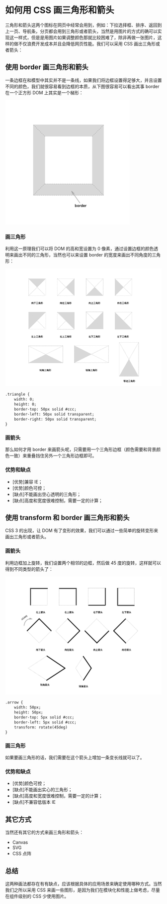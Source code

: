 # 如何用 CSS 画三角形和箭头
三角形和箭头这两个图标在网页中经常会用到，例如：下拉选择框、排序、返回到上一页、导航条，分页都会用到三角形或者箭头，当然是用图片的方式的确可以实现这一样式，但是是用图片如果调整颜色那就比较困难了，除非再做一张图片，这样的做不仅浪费开发成本并且会降低网页性能。我们可以采用 CSS 画出三角形或者箭头：

## 使用 border 画三角形和箭头
一条边框在和模型中其实并不是一条线，如果我们将边框设置得足够大，并且设置不同的颜色，我们就很容易看到边框的本质，从下图很容易可以看出其事 border 在一个正方形 DOM 上其实是一个梯形：

![border](../resources/images/css-border.png)

### 画三角形
利用这一原理我们可以将 DOM 的高和宽设置为 0 像素，通过设置边框的颜色透明来画出不同的三角形，当然也可以来设置 border 的宽度来画出不同角度的三角形：

![border](../resources/images/css-border-triangle.png)


```
.triangle {
	width: 0;
	height: 0;
	border-top: 50px solid #ccc;
	border-left: 50px solid transparent;
	border-right: 50px solid transparent;
}
```

### 画箭头
那么如何才用 border 来画箭头呢，只需要用一个三角形边框（颜色需要和背景颜色一致）来重叠挡住另外一个三角形边框即可。

### 优势和缺点

* [优势]兼容 IE；
* [优势]颜色可控；
* [缺点]不能画出空心透明的三角形；
* [缺点]高度和宽度很难控制，需要一定的计算；

## 使用 transform 和 border 画三角形和箭头
CSS 3 的出现，让 DOM 有了变形的效果，我们可以通过一些简单的旋转变形来画出三角形或者箭头。

### 画箭头
利用边框加上旋转，我们设置两个相邻的边框，然后做 45 度的旋转，这样就可以得到不同类型的箭头了：

![transform](../resources/images/css-transform-arrow.png)

```
.arrow {
	width: 50px;
	height: 50px;
	border-top: 5px solid #ccc;
	border-left: 5px solid #ccc;
	transform: rotate(45deg)
}
```

### 画三角形
如果要画三角形的话，我们需要在这个箭头上增加一条变长线就可以了。

### 优势和缺点

* [优势]颜色可控；
* [缺点]不能画出实心的三角形；
* [缺点]高度和宽度很难控制，需要一定的计算；
* [缺点]不兼容低版本 IE

## 其它方式
当然还有其它的方式来画三角形和箭头：

* Canvas
* SVG
* CSS 点阵

## 总结
这两种画法都存在有有缺点，应该根据具体的应用场景来确定使用哪种方式。当然我们之所以采用 CSS 来画一些图形，是因为我们在模块化和性能上做考虑，尽量在组件级别的 CSS 少使用图片。



